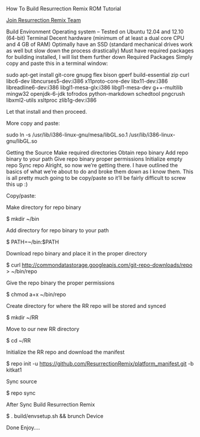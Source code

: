 How To Build Resurrection Remix ROM Tutorial

[Join Resurrection Remix Team](www.resurrectionremix.com)

Build Environment
Operating system – Tested on Ubuntu 12.04 and 12.10 (64-bit)
Terminal
Decent hardware (minimum of at least a dual core CPU and 4 GB of RAM)
Optimally have an SSD (standard mechanical drives work as well but slow down the process drastically)
Must have required packages for building installed, I will list them further down
Required Packages
Simply copy and paste this in a terminal window:

sudo apt-get install git-core gnupg flex bison gperf build-essential zip curl libc6-dev libncurses5-dev:i386 x11proto-core-dev libx11-dev:i386 libreadline6-dev:i386 libgl1-mesa-glx:i386 libgl1-mesa-dev g++-multilib mingw32 openjdk-6-jdk tofrodos python-markdown schedtool pngcrush libxml2-utils xsltproc zlib1g-dev:i386

Let that install and then proceed.

More copy and paste:

sudo ln -s /usr/lib/i386-linux-gnu/mesa/libGL.so.1 /usr/lib/i386-linux-gnu/libGL.so

Getting the Source
Make required directories
Obtain repo binary
Add repo binary to your path
Give repo binary proper permissions
Initialize empty repo
Sync repo
Alright, so now we’re getting there. I have outlined the basics of what we’re about to do and broke them down as I know them. This is all pretty much going to be copy/paste so it’ll be fairly difficult to screw this up :)

Copy/paste:

Make directory for repo binary

$ mkdir ~/bin

Add directory for repo binary to your path

$ PATH=~/bin:$PATH

Download repo binary and place it in the proper directory

$ curl http://commondatastorage.googleapis.com/git-repo-downloads/repo > ~/bin/repo

Give the repo binary the proper permissions

$ chmod a+x ~/bin/repo

Create directory for where the RR repo will be stored and synced

$ mkdir ~/RR

Move to our new RR directory

$ cd ~/RR

Initialize the RR repo and download the manifest

$  repo init -u https://github.com/ResurrectionRemix/platform_manifest.git -b kitkat1

Sync source

$  repo sync

After Sync Build Resurrection Remix 

$  . build/envsetup.sh && brunch Device

Done  Enjoy....
